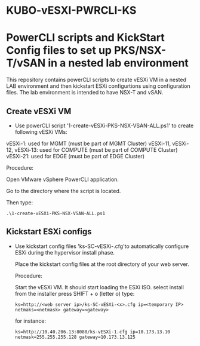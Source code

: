 # KUBO-vESXI-PWRCLI-KS
# PowerCLI scripts and KickStart Config files to set up PKS/NSX-T/vSAN in a nested lab environment

This repository contains powerCLI scripts to create vESXi VM in a nested LAB environment and then kickstart ESXi configurtions using configuration files.
The lab environment is intended to have NSX-T and vSAN.

## Create vESXi VM

* Use powerCLI script '1-create-vESXi-PKS-NSX-VSAN-ALL.ps1' to create following vESXi VMs:

vESXi-1: used for MGMT (must be part of MGMT Cluster)
vESXi-11, vESXi-12, vESXi-13: used for COMPUTE (must be part of COMPUTE Cluster)
vESXi-21: used for EDGE (must be part of EDGE Cluster)

Procedure:

Open VMware vSphere PowerCLI application.

Go to the directory where the script is located.

Then type:
```
.\1-create-vESXi-PKS-NSX-VSAN-ALL.ps1
```


## Kickstart ESXi configs

* Use kickstart config files 'ks-SC-vESXi-<x>.cfg'to automatically configure ESXi during the hypervisor install phase.
  
  Place the kickstart config files at the root directory of your web server.
  
  Procedure:
  
  Start the vESXi VM. It should start loading the ESXi ISO.
  select install from the installer
  press SHIFT + o (letter o)
  type:
  ```
  ks=http://<web server ip>/ks-SC-vESXi-<x>.cfg ip=<temporary IP> netmaks=<netmask> gateway=<gateway>
  ```
  for instance:
  ```
  ks=http://10.40.206.13:8080/ks-vESXi-1.cfg ip=10.173.13.10 netmask=255.255.255.128 gateway=10.173.13.125
  ```
  
